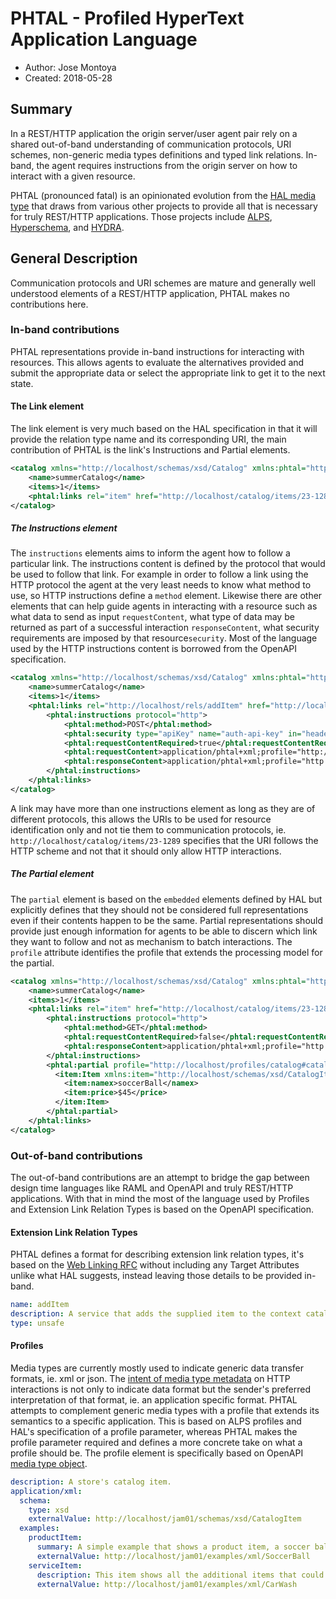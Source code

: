 # PHTAL - Profiled HyperText Application Language
* Author: Jose Montoya
* Created: 2018-05-28

## Summary
In a REST/HTTP application the origin server/user agent pair rely on a shared out-of-band understanding of communication protocols, URI schemes, non-generic media types definitions and typed link relations. In-band, the agent requires instructions from the origin server on how to interact with a given resource.

PHTAL (pronounced fatal) is an opinionated evolution from the [HAL media type](http://stateless.co/hal_specification.html) that draws from various other projects to provide all that is necessary for truly REST/HTTP applications. Those projects include [ALPS](http://alps.io/), [Hyperschema](https://datatracker.ietf.org/doc/draft-handrews-json-schema-hyperschema/), and [  HYDRA](https://www.markus-lanthaler.com/hydra/).

## General Description
Communication protocols and URI schemes are mature and generally well understood elements of a REST/HTTP application, PHTAL makes no contributions here.

### In-band contributions
PHTAL representations provide in-band instructions for interacting with resources. This allows agents to evaluate the alternatives provided and submit the appropriate data or select the appropriate link to get it to the next state.

#### The Link element
The link element is very much based on the HAL specification in that it will provide the relation type name and its corresponding URI, the main contribution of PHTAL is the link's  Instructions and Partial elements.

```xml
<catalog xmlns="http://localhost/schemas/xsd/Catalog" xmlns:phtal="http://localhost/schemas/xsd/Phtal">
    <name>summerCatalog</name>
    <items>1</items>
    <phtal:links rel="item" href="http://localhost/catalog/items/23-1289">
</catalog>
```

##### The Instructions element
The `instructions` elements aims to inform the agent how to follow a particular link. The instructions content is defined by the protocol that would be used to follow that link. For example in order to follow a link using the HTTP protocol the agent at the very least needs to know what method to use, so HTTP instructions define a `method` element. Likewise there are other elements that can help guide agents in interacting with a resource such as what data to send as input `requestContent`, what type of data may be returned as part of a successful interaction `responseContent`, what security requirements are imposed by that resource`security`. Most of the language used by the HTTP instructions content is borrowed from the OpenAPI specification.

```xml
<catalog xmlns="http://localhost/schemas/xsd/Catalog" xmlns:phtal="http://localhost/schemas/xsd/Phtal">
    <name>summerCatalog</name>
    <items>1</items>
    <phtal:links rel="http://localhost/rels/addItem" href="http://localhost/catalog/items">
        <phtal:instructions protocol="http">
            <phtal:method>POST</phtal:method>
            <phtal:security type="apiKey" name="auth-api-key" in="header"/>
            <phtal:requestContentRequired>true</phtal:requestContentRequired>
            <phtal:requestContent>application/phtal+xml;profile="http://localhost/profiles/catalog#addItemRequest"</phtal:requestContent>
            <phtal:responseContent>application/phtal+xml;profile="http://localhost/profiles/catalog#addItemResult"</phtal:responseContent>
        </phtal:instructions>
    </phtal:links>
</catalog>
```

A link may have more than one instructions element as long as they are of different protocols, this allows the URIs to be used for resource identification only and not tie them to communication protocols, ie. `http://localhost/catalog/items/23-1289` specifies that the URI follows the HTTP scheme and not that it should only allow HTTP interactions.

##### The Partial element
The `partial` element is based on the `embedded` elements defined by HAL but explicitly defines that they should not be considered full representations even if their contents happen to be the same. Partial representations should provide just enough information for agents to be able to discern which link they want to follow and not as mechanism to batch interactions. The `profile` attribute identifies the profile that extends the processing model for the partial.

```xml
<catalog xmlns="http://localhost/schemas/xsd/Catalog" xmlns:phtal="http://localhost/schemas/xsd/Phtal">
    <name>summerCatalog</name>
    <items>1</items>
    <phtal:links rel="item" href="http://localhost/catalog/items/23-1289">
        <phtal:instructions protocol="http">
            <phtal:method>GET</phtal:method>
            <phtal:requestContentRequired>false</phtal:requestContentRequired>
            <phtal:responseContent>application/phtal+xml;profile="http://localhost/profiles/catalog#catalogItem"</phtal:responseContent>
        </phtal:instructions>
        <phtal:partial profile="http://localhost/profiles/catalog#catalogItem">
          <item:Item xmlns:item="http://localhost/schemas/xsd/CatalogItem">
            <item:namex>soccerBall</namex>
            <item:price>$45</price>
          </item:Item>
        </phtal:partial>
    </phtal:links>
</catalog>
```

### Out-of-band contributions
The out-of-band contributions are an attempt to bridge the gap between design time languages like RAML and OpenAPI and truly REST/HTTP applications. With that in mind the most of the language used by Profiles and Extension Link Relation Types is based on the OpenAPI specification.

#### Extension Link Relation Types
PHTAL defines a format for describing extension link relation types, it's based on the [Web Linking RFC](https://tools.ietf.org/html/rfc8288) without including any Target Attributes unlike what HAL suggests, instead leaving those details to be provided in-band.
```yaml
name: addItem
description: A service that adds the supplied item to the context catalog
type: unsafe
```

#### Profiles
Media types are currently mostly used to indicate generic data transfer formats, ie. xml or json. The [intent of media type metadata](https://www.w3.org/2001/tag/doc/mime-respect-20130422#media-type) on HTTP interactions is not only to indicate data format but the sender's preferred interpretation of that format, ie. an application specific format. PHTAL attempts to complement generic media types with a profile that extends its semantics to a specific application. This is based on ALPS profiles and HAL's specification of a profile parameter, whereas PHTAL makes the profile parameter required and defines a more concrete take on what a profile should be. The profile element is specifically based on OpenAPI [media type object](https://github.com/OAI/OpenAPI-Specification/blob/master/versions/3.0.0.md#media-type-object).

```yaml
description: A store's catalog item.
application/xml:
  schema:
    type: xsd
    externalValue: http://localhost/jam01/schemas/xsd/CatalogItem
  examples:
    productItem:
      summary: A simple example that shows a product item, a soccer ball.
      externalValue: http://localhost/jam01/examples/xml/SoccerBall
    serviceItem:
      description: This item shows all the additional items that could be present on a catalog item for a service, these kind of items will only be available...
      externalValue: http://localhost/jam01/examples/xml/CarWash
```
